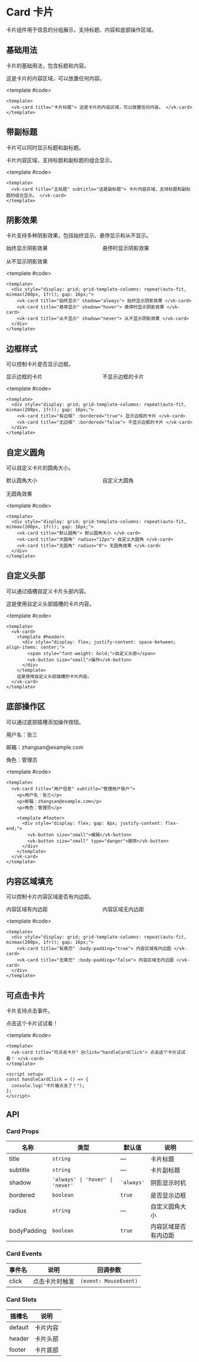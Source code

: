 # Card 卡片

卡片组件用于信息的分组展示，支持标题、内容和底部操作区域。

## 基础用法

卡片的基础用法，包含标题和内容。

<Demo>
  <vk-card title="卡片标题">
    这是卡片的内容区域，可以放置任何内容。
  </vk-card>
  
  <template #code>

```vue
<template>
  <vk-card title="卡片标题"> 这是卡片的内容区域，可以放置任何内容。 </vk-card>
</template>
```

  </template>
</Demo>

## 带副标题

卡片可以同时显示标题和副标题。

<Demo>
  <vk-card title="主标题" subtitle="这是副标题">
    卡片内容区域，支持标题和副标题的组合显示。
  </vk-card>
  
  <template #code>

```vue
<template>
  <vk-card title="主标题" subtitle="这是副标题"> 卡片内容区域，支持标题和副标题的组合显示。 </vk-card>
</template>
```

  </template>
</Demo>

## 阴影效果

卡片支持多种阴影效果，包括始终显示、悬停显示和从不显示。

<Demo>
  <div style="display: grid; grid-template-columns: repeat(auto-fit, minmax(200px, 1fr)); gap: 16px;">
    <vk-card title="始终显示" shadow="always">
      始终显示阴影效果
    </vk-card>
    <vk-card title="悬停显示" shadow="hover">
      悬停时显示阴影效果
    </vk-card>
    <vk-card title="从不显示" shadow="never">
      从不显示阴影效果
    </vk-card>
  </div>
  
  <template #code>

```vue
<template>
  <div style="display: grid; grid-template-columns: repeat(auto-fit, minmax(200px, 1fr)); gap: 16px;">
    <vk-card title="始终显示" shadow="always"> 始终显示阴影效果 </vk-card>
    <vk-card title="悬停显示" shadow="hover"> 悬停时显示阴影效果 </vk-card>
    <vk-card title="从不显示" shadow="never"> 从不显示阴影效果 </vk-card>
  </div>
</template>
```

  </template>
</Demo>

## 边框样式

可以控制卡片是否显示边框。

<Demo>
  <div style="display: grid; grid-template-columns: repeat(auto-fit, minmax(200px, 1fr)); gap: 16px;">
    <vk-card title="有边框" :bordered="true">
      显示边框的卡片
    </vk-card>
    <vk-card title="无边框" :bordered="false">
      不显示边框的卡片
    </vk-card>
  </div>
  
  <template #code>

```vue
<template>
  <div style="display: grid; grid-template-columns: repeat(auto-fit, minmax(200px, 1fr)); gap: 16px;">
    <vk-card title="有边框" :bordered="true"> 显示边框的卡片 </vk-card>
    <vk-card title="无边框" :bordered="false"> 不显示边框的卡片 </vk-card>
  </div>
</template>
```

  </template>
</Demo>

## 自定义圆角

可以自定义卡片的圆角大小。

<Demo>
  <div style="display: grid; grid-template-columns: repeat(auto-fit, minmax(200px, 1fr)); gap: 16px;">
    <vk-card title="默认圆角">
      默认圆角大小
    </vk-card>
    <vk-card title="大圆角" radius="12px">
      自定义大圆角
    </vk-card>
    <vk-card title="无圆角" radius="0">
      无圆角效果
    </vk-card>
  </div>
  
  <template #code>

```vue
<template>
  <div style="display: grid; grid-template-columns: repeat(auto-fit, minmax(200px, 1fr)); gap: 16px;">
    <vk-card title="默认圆角"> 默认圆角大小 </vk-card>
    <vk-card title="大圆角" radius="12px"> 自定义大圆角 </vk-card>
    <vk-card title="无圆角" radius="0"> 无圆角效果 </vk-card>
  </div>
</template>
```

  </template>
</Demo>

## 自定义头部

可以通过插槽自定义卡片头部内容。

<Demo>
  <vk-card>
    <template #header>
      <div style="display: flex; justify-content: space-between; align-items: center;">
        <span style="font-weight: bold;">自定义头部</span>
        <vk-button size="small">操作</vk-button>
      </div>
    </template>
    这是使用自定义头部插槽的卡片内容。
  </vk-card>
  
  <template #code>

```vue
<template>
  <vk-card>
    <template #header>
      <div style="display: flex; justify-content: space-between; align-items: center;">
        <span style="font-weight: bold;">自定义头部</span>
        <vk-button size="small">操作</vk-button>
      </div>
    </template>
    这是使用自定义头部插槽的卡片内容。
  </vk-card>
</template>
```

  </template>
</Demo>

## 底部操作区

可以通过底部插槽添加操作按钮。

<Demo>
  <vk-card title="用户信息" subtitle="管理用户账户">
    <p>用户名：张三</p>
    <p>邮箱：zhangsan@example.com</p>
    <p>角色：管理员</p>
    <template #footer>
      <div style="display: flex; gap: 8px; justify-content: flex-end;">
        <vk-button size="small">编辑</vk-button>
        <vk-button size="small" type="danger">删除</vk-button>
      </div>
    </template>
  </vk-card>
  
  <template #code>

```vue
<template>
  <vk-card title="用户信息" subtitle="管理用户账户">
    <p>用户名：张三</p>
    <p>邮箱：zhangsan@example.com</p>
    <p>角色：管理员</p>

    <template #footer>
      <div style="display: flex; gap: 8px; justify-content: flex-end;">
        <vk-button size="small">编辑</vk-button>
        <vk-button size="small" type="danger">删除</vk-button>
      </div>
    </template>
  </vk-card>
</template>
```

  </template>
</Demo>

## 内容区域填充

可以控制卡片内容区域是否有内边距。

<Demo>
  <div style="display: grid; grid-template-columns: repeat(auto-fit, minmax(200px, 1fr)); gap: 16px;">
    <vk-card title="有填充" :body-padding="true">
      内容区域有内边距
    </vk-card>
    <vk-card title="无填充" :body-padding="false">
      内容区域无内边距
    </vk-card>
  </div>
  
  <template #code>

```vue
<template>
  <div style="display: grid; grid-template-columns: repeat(auto-fit, minmax(200px, 1fr)); gap: 16px;">
    <vk-card title="有填充" :body-padding="true"> 内容区域有内边距 </vk-card>
    <vk-card title="无填充" :body-padding="false"> 内容区域无内边距 </vk-card>
  </div>
</template>
```

  </template>
</Demo>

## 可点击卡片

卡片支持点击事件。

<Demo>
  <vk-card title="可点击卡片" @click="handleCardClick">
    点击这个卡片试试看！
  </vk-card>
  
  <template #code>

```vue
<template>
  <vk-card title="可点击卡片" @click="handleCardClick"> 点击这个卡片试试看！ </vk-card>
</template>

<script setup>
const handleCardClick = () => {
  console.log("卡片被点击了！");
};
</script>
```

  </template>
</Demo>

## API

### Card Props

| 名称        | 类型                             | 默认值     | 说明                 |
| ----------- | -------------------------------- | ---------- | -------------------- |
| title       | `string`                         | —          | 卡片标题             |
| subtitle    | `string`                         | —          | 卡片副标题           |
| shadow      | `'always' \| 'hover' \| 'never'` | `'always'` | 阴影显示时机         |
| bordered    | `boolean`                        | `true`     | 是否显示边框         |
| radius      | `string`                         | —          | 自定义圆角大小       |
| bodyPadding | `boolean`                        | `true`     | 内容区域是否有内边距 |

### Card Events

| 事件名 | 说明           | 回调参数              |
| ------ | -------------- | --------------------- |
| click  | 点击卡片时触发 | `(event: MouseEvent)` |

### Card Slots

| 插槽名  | 说明     |
| ------- | -------- |
| default | 卡片内容 |
| header  | 卡片头部 |
| footer  | 卡片底部 |

<script setup>
const handleCardClick = () => {
  console.log('卡片被点击了！');
};
</script>
